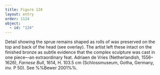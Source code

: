 ```yaml
---
title: Figure 124
layout: entry
order: 1124
object:
  - id: "124"
---
```


Detail showing the sprue remains shaped as rolls of wax preserved on the top and back of the head (see overlay). The artist left these intact on the finished bronze as subtle evidence that the complex sculpture was cast in one piece—an extraordinary feat. Adriaen de Vries (Netherlandish, 1556–1626), *Farnese Bull*, 1614, H. 103.5 cm (Schlossmuseum, Gotha, Germany, inv. P 50). See %%Bewer 2001%%.
